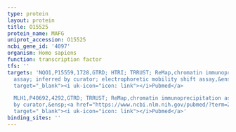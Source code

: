 ```yaml
---
type: protein
layout: protein
title: O15525
protein_name: MAFG
uniprot_accession: O15525
ncbi_gene_id: '4097'
organism: Homo sapiens
function: transcription factor
tfs: ''
targets: 'NQO1,P15559,1728,GTRD; HTRI; TRRUST; ReMap,chromatin immunoprecipitation
  assay; inferred by curator; electrophoretic mobility shift assay,&ensp;<a href="https://www.ncbi.nlm.nih.gov/pubmed/?term=11013233%5Buid%5D"
  target="_blank"><i uk-icon="icon: link"></i>Pubmed</a>

  MLH1,P40692,4292,GTRD; TRRUST; ReMap,chromatin immunoprecipitation assay; inferred
  by curator,&ensp;<a href="https://www.ncbi.nlm.nih.gov/pubmed/?term=25219500%5Buid%5D"
  target="_blank"><i uk-icon="icon: link"></i>Pubmed</a>'
binding_sites: ''
---
```

